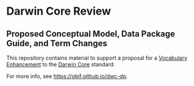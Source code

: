 # Darwin Core Review
## Proposed Conceptual Model, Data Package Guide, and Term Changes

This repository contains material to support a proposal for a [Vocabulary Enhancement](https://github.com/tdwg/vocab/blob/master/vms/maintenance-specification.md#4-vocabulary-enhancements) to the [Darwin Core](https://dwc.tdwg.org/) standard.

For more info, see <https://gbif.github.io/dwc-dp>.
